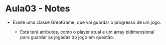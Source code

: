# Aula03 - Notes

* Existe uma classe GreatGame, que vai guardar o progresso de um jogo.

    - Esta terá atributos, como o player atual e um array bidimensional para guardar as jogadas do jogo em questão.


